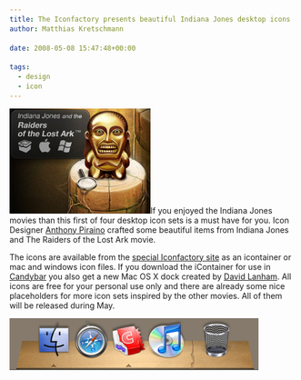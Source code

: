 ```yaml
---
title: The Iconfactory presents beautiful Indiana Jones desktop icons
author: Matthias Kretschmann

date: 2008-05-08 15:47:48+00:00

tags:
  - design
  - icon
---
```


[![Indiana Jones Iconset by Iconfactory](../media/indianajones_first.png)](http://iconfactory.com/indianajones/)If you enjoyed the Indiana Jones movies than this first of four desktop icon sets is a must have for you. Icon Designer [Anthony Piraino](http://onebuttonmouse.com/) crafted some beautiful items from Indiana Jones and The Raiders of the Lost Ark movie.

<!-- more -->

The icons are available from the [special Iconfactory site](http://iconfactory.com/indianajones/) as an icontainer or mac and windows icon files. If you download the iContainer for use in [Candybar](http://www.panic.com/candybar/) you also get a new Mac OS X dock created by [David Lanham](http://dlanham.com/). All icons are free for your personal use only and there are already some nice placeholders for more icon sets inspired by the other movies. All of them will be released during May.

[![Indiana Jones Dock by David Lanham](../media/indianajones_dock.png)](../media/indianajones_dock.png)
